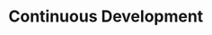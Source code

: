 
# Continuous Development
<!--
TODO: Continuous Development (CI/CD)
- [ ] Explain that it is abstracted behind the GUI
- [ ] Keeping the engine up-to-date  
- [ ] Release strategy explained
  - [ ] `dev` vs `app`
  - [ ] When to use which
    - [ ] Latest features with the latest bugs
    - [ ] Stability and Feature-Lock
- [ ] `npm`
  - [ ] `npm install`
  - [ ] `npm run dev`
  - [ ] `npm run dev-reinit`
        removes everything that is not in the filesystem
        wipes the database and starts fresh
        changes you made get wiped out, but not your projects
  - [ ] `npm run clean-node-modules` forces reinstall. Should be internal
-->
